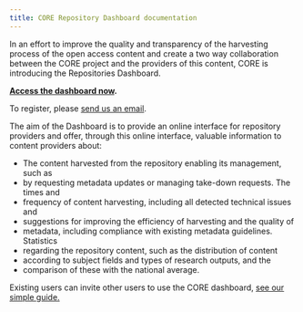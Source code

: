 ```yaml
---
title: CORE Repository Dashboard documentation
---
```


In an effort to improve the quality and transparency of the harvesting process
of the open access content and create a two way collaboration between the CORE
project and the providers of this content, CORE is introducing the
Repositories Dashboard.

**[Access the dashboard now](/dashboard).**

To register, please [send us an
email](mailto:d%61shb%6Far%64%40c%6Fre.ac%2Euk).

The aim of the Dashboard is to provide an online interface for repository
providers and offer, through this online interface, valuable information to
content providers about:

* The content harvested from the repository enabling its management, such as
* by requesting metadata updates or managing take-down requests. The times and
* frequency of content harvesting, including all detected technical issues and
* suggestions for improving the efficiency of harvesting and the quality of
* metadata, including compliance with existing metadata guidelines. Statistics
* regarding the repository content, such as the distribution of content
* according to subject fields and types of research outputs, and the
* comparison of these with the national average.

Existing users can invite other users to use the CORE dashboard, [see our
simple guide.](/help/inviteusers.pdf)
